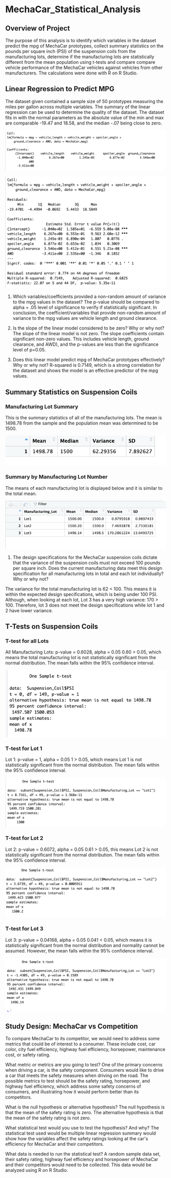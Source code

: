 # MechaCar_Statistical_Analysis

## Overview of Project
The purpose of this analysis is to identify which variables in the dataset predict the mpg of MechaCar prototypes, collect summary statistics on the pounds per square inch (PSI) of the suspension coils from the manufacturing lots, determine if the manufacturing lots are statistically different from the mean population using t-tests and compare compare vehicle performance of the MechaCar vehicles against vehicles from other manufacturers. The calculations were done with R on R Studio.

## Linear Regression to Predict MPG
 The dataset given contained a sample size of 50 prototypes measuring the miles per gallon across multiple variables. The summary of the linear regression can be used to determine the quality of the dataset. The dataset fits in with the normal parameters as the absolute value of the min and max are comparable -19.47 and 18.58, and the median -.07 being close to zero.

![linear_regression](Resources/linear_regression.png)

![linear_regression_summary](Resources/linear_regression_summary.png)
 
 1. Which variables/coefficients provided a non-random amount of variance to the mpg values in the dataset?
 The p-value should be compared to alpha = .05 level of significance to verify if statistically significant. In conclusion, the coefficient/variables that provide non-random amount of variance to the mpg values are vehicle length and ground clearance.
 
 2. Is the slope of the linear model considered to be zero? Why or why not?
 The slope of the linear model is not zero. The slope coefficients contain significant non-zero values. This includes vehicle length, ground clearance, and AWD), and the p-values are less than the significance level of p=0.05.
 
 3. Does this linear model predict mpg of MechaCar prototypes effectively? Why or why not?
 R-squared is 0.7149, which is a strong correlation for the dataset and shows the model is an effective predictor of the mpg values.
 
 
 ## Summary Statistics on Suspension Coils
### Manufacturing Lot Summary
This is the summary statistics of all of the manufacturing lots. The mean is 1498.78 from the sample and the population mean was determined to be 1500.

![manufacturing_lot_summary](Resources/manufacturing_lot_summary.png) 

### Summary by Manufacturing Lot Number
The means of each manufacturing lot is displayed below and it is similar to the total mean.

![manufacturing_lot_no_summary](Resources/manufacturing_lot_no_summary.png) 

1. The design specifications for the MechaCar suspension coils dictate that the variance of the suspension coils must not exceed 100 pounds per square inch. Does the current manufacturing data meet this design specification for all manufacturing lots in total and each lot individually? Why or why not?

The variance for the total manufacturing lot is 62 < 100. This means it is within the expected design specifications, which is being under 100 PSI. Although, when looking at each lot, Lot 3 has a very high variance: 170 > 100. Therefore, lot 3 does not meet the design specifications while lot 1 and 2 have lower variance.


## T-Tests on Suspension Coils
### T-test for all Lots
All Manufacturing Lots: p-value = 0.6028, alpha = 0.05
0.60 > 0.05, which means the total manufacturing lot is not statistically significant from the normal distribution. The mean falls within the 95% confidence interval.

![all_lots_t-test](Resources/all_lots_t-test.png) 

### T-test for Lot 1
Lot 1: p-value = 1, alpha = 0.05
1 > 0.05, which means Lot 1 is not statistically significant from the normal distribution. The mean falls within the 95% confidence interval.

![lot_1_t-test](Resources/lot_1_t-test.png) 

### T-test for Lot 2
Lot 2: p-value = 0.6072, alpha = 0.05
0.61 > 0.05, this means Lot 2 is not statistically significant from the normal distribution. The mean falls within the 95% confidence interval.

![lot_2_t-test](Resources/lot_2_t-test.png) 

### T-test for Lot 3
Lot 3: p-value = 0.04168, alpha = 0.05
0.041 < 0.05, which means it is statistically significant from the normal distribution and normality cannot be assumed. However, the mean falls within the 95% confidence interval.

![lot_3_t-test](Resources/lot_3_t-test.png) 

## Study Design: MechaCar vs Competition

To compare MechaCar to its competitor, we would need to address some metrics that could be of interest to a consumer. These include cost, car color, city fuel efficiency, highway fuel efficiency, horsepower, maintenance cost, or safety rating.

What metric or metrics are you going to test?
One of the primary concerns when driving a car, is the safety component. Consumers would like to drive a car that meets the safety measures when driving on the road. The possible metrics to test should be the safety rating, horsepower, and highway fuel efficiency, which address some safety concerns of consumers, and illustrating how it would perform better than its competitors.

What is the null hypothesis or alternative hypothesis?
The null hypothesis is that the mean of the safety rating is zero. The alternative hypothesis is that the mean of the safety rating is not zero.

What statistical test would you use to test the hypothesis? And why?
The statistical test used would be multiple linear regression summary would show how the variables affect the safety ratings looking at the car's efficiency for MechaCar and their competitors.

What data is needed to run the statistical test?
A random sample data set, their safety rating, highway fuel efficiency and horsepower of MechaCar and their competitors would need to be collected. This data would be analyzed using R on R Studio.
